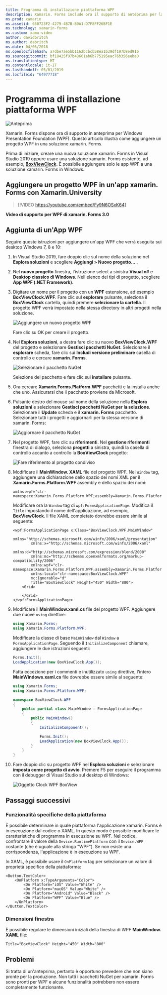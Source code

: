 ```yaml
---
title: Programma di installazione piattaforma WPF
description: Xamarin. Forms include ora il supporto di anteprima per la piattaforma WPF
ms.prod: xamarin
ms.assetid: 650723F2-4279-4B7B-B0A1-D7F8FF26BF1E
ms.technology: xamarin-forms
ms.custom: xamu-video
author: davidbritch
ms.author: dabritch
ms.date: 04/05/2018
ms.openlocfilehash: a7dbe7ae5bb1162bcbcb58ea1b39df197b8ed916
ms.sourcegitcommit: bf18425f97b48661ab6b775195eac76b356eeba0
ms.translationtype: MT
ms.contentlocale: it-IT
ms.lasthandoff: 05/01/2019
ms.locfileid: "64977718"
---
```

# <a name="wpf-platform-setup"></a>Programma di installazione piattaforma WPF

![Anteprima](~/media/shared/preview.png)

Xamarin. Forms dispone ora di supporto in anteprima per Windows Presentation Foundation (WPF). Questo articolo illustra come aggiungere un progetto WPF in una soluzione xamarin. Forms.

Prima di iniziare, creare una nuova soluzione xamarin. Forms in Visual Studio 2019 oppure usare una soluzione xamarin. Forms esistente, ad esempio, [ **BoxViewClock**](https://developer.xamarin.com/samples/xamarin-forms/BoxView/BoxViewClock/). È possibile aggiungere solo le app WPF a una soluzione xamarin. Forms in Windows.

## <a name="add-a-wpf-project-to-a-xamarinforms-app-with-xamarinuniversity"></a>Aggiungere un progetto WPF in un'app xamarin. Forms con Xamarin.University

> [!VIDEO https://youtube.com/embed/Fy9N6OSxK64]

**Video di supporto per WPF di xamarin. Forms 3.0**

## <a name="adding-a-wpf-app"></a>Aggiunta di un'App WPF

Seguire queste istruzioni per aggiungere un'app WPF che verrà eseguita sui desktop Windows 7, 8 e 10:

1. In Visual Studio 2019, fare doppio clic sul nome della soluzione nel **Esplora soluzioni** e scegliere **Aggiungi > Nuovo progetto...** .

2. Nel **nuovo progetto** finestra, l'istruzione select a sinistra **Visual c#** e **Desktop classico di Windows**. Nell'elenco dei tipi di progetto, scegliere **App WPF (.NET Framework)**. 

3. Digitare un nome per il progetto con un **WPF** estensione, ad esempio **BoxViewClock.WPF**. Fare clic sul **esplorare** pulsante, seleziona il **BoxViewClock** cartella, quindi premere **selezionare la cartella**. Il progetto WPF verrà impostato nella stessa directory in altri progetti nella soluzione.

    ![Aggiungere un nuovo progetto WPF](wpf-images/add-new-project.png "aggiungere un nuovo progetto WPF")

    Fare clic su OK per creare il progetto.

4. Nel **Esplora soluzioni**, a destra fare clic su nuovo **BoxViewClock.WPF** del progetto e selezionare **Gestisci pacchetti NuGet**. Selezionare il **esplorare** scheda, fare clic sui **Includi versione preliminare** casella di controllo e cercare **xamarin. Forms**.

    ![Selezionare il pacchetto NuGet](wpf-images/select-nuget-package.png "selezionare il pacchetto NuGet")

    Selezione del pacchetto e fare clic sui **installare** pulsante.

5. Ora cercare **Xamarin.Forms.Platform.WPF** pacchetti e la installa anche che uno. Assicurarsi che il pacchetto proviene da Microsoft.

6. Pulsante destro del mouse sul nome della soluzione nella **Esplora soluzioni** e selezionare **Gestisci pacchetti NuGet per la soluzione**. Selezionare il **Update** scheda e il **xamarin. Forms** pacchetto. Selezionare tutti i progetti e aggiornarli per la stessa versione di xamarin. Forms:

    ![Aggiornare il pacchetto NuGet](wpf-images/update-nuget-package.png "aggiornare il pacchetto NuGet") 

7. Nel progetto WPF, fare clic su **riferimenti**. Nel **gestione riferimenti** finestra di dialogo, seleziona **progetti** a sinistra, quindi la casella di controllo accanto a controllo la **BoxViewClock** progetto:

    ![Fare riferimento al progetto condiviso](wpf-images/reference-shared-project.png "fanno riferimento a progetto condiviso")

8. Modificare il **MainWindow. XAML** file del progetto WPF. Nel `Window` tag, aggiungere una dichiarazione dello spazio dei nomi XML per il **Xamarin.Forms.Platform.WPF** assembly e dello spazio dei nomi:

    ```xaml
    xmlns:wpf="clr-namespace:Xamarin.Forms.Platform.WPF;assembly=Xamarin.Forms.Platform.WPF"
    ```

    Modificare ora la `Window` tag di `wpf:FormsApplicationPage`. Modifica il `Title` impostando il nome dell'applicazione, ad esempio, **BoxViewClock**. Il file XAML completato dovrebbe essere simile al seguente:

    ```xaml
    <wpf:FormsApplicationPage x:Class="BoxViewClock.WPF.MainWindow"
            xmlns="http://schemas.microsoft.com/winfx/2006/xaml/presentation"
            xmlns:x="http://schemas.microsoft.com/winfx/2006/xaml"
            xmlns:d="http://schemas.microsoft.com/expression/blend/2008"
            xmlns:mc="http://schemas.openxmlformats.org/markup-compatibility/2006"
            xmlns:wpf="clr-namespace:Xamarin.Forms.Platform.WPF;assembly=Xamarin.Forms.Platform.WPF"
            xmlns:local="clr-namespace:BoxViewClock.WPF"
            mc:Ignorable="d"
            Title="BoxViewClock" Height="450" Width="800">
        <Grid>
        
        </Grid>
    </wpf:FormsApplicationPage>
    ```

9. Modificare il **MainWindow.xaml.cs** file del progetto WPF. Aggiungere due nuove `using` direttive:

    ```csharp
    using Xamarin.Forms;
    using Xamarin.Forms.Platform.WPF;
    ```

    Modificare la classe di base `MainWindow` dal `Window` a `FormsApplicationPage`. Seguendo il `InitializeComponent` chiamare, aggiungere le due istruzioni seguenti:

    ```csharp
    Forms.Init();
    LoadApplication(new BoxViewClock.App());
    ```
    
    Fatta eccezione per i commenti e inutilizzato `using` direttive, l'intero **MainWindows.xaml.cs** file dovrebbe essere simile al seguente:

    ```csharp
    using Xamarin.Forms;
    using Xamarin.Forms.Platform.WPF;

    namespace BoxViewClock.WPF
    {
        public partial class MainWindow : FormsApplicationPage
        {
            public MainWindow()
            {
                InitializeComponent();

                Forms.Init();
                LoadApplication(new BoxViewClock.App());
            }
        }
    }
    ```

10. Fare doppio clic su progetto WPF nel **Esplora soluzioni** e selezionare **imposta come progetto di avvio**. Premere F5 per eseguire il programma con il debugger di Visual Studio sul desktop di Windows:

    ![Oggetto Clock WPF BoxView](wpf-images/wpf-boxviewclock.png "BoxView oggetto Clock WPF" )

## <a name="next-steps"></a>Passaggi successivi

### <a name="platform-specifics"></a>Funzionalità specifiche della piattaforma

È possibile determinare in quale piattaforma l'applicazione xamarin. Forms è in esecuzione dal codice o XAML. In questo modo è possibile modificare le caratteristiche di programma in esecuzione su WPF. Nel codice, confrontare il valore della `Device.RuntimePlatform` con il `Device.WPF` costante (che è uguale alla stringa "WPF"). Se non esiste una corrispondenza, l'applicazione è in esecuzione su WPF.

In XAML, è possibile usare il `OnPlatform` tag per selezionare un valore di proprietà specifico della piattaforma:

```xaml
<Button.TextColor>
    <OnPlatform x:TypeArguments="Color">
        <On Platform="iOS" Value="White" />
        <On Platform="macOS" Value="White" />
        <On Platform="Android" Value="Black" />
        <On Platform="WPF" Value="Blue" />
    </OnPlatform>
</Button.TextColor>
```

### <a name="window-size"></a>Dimensioni finestra

È possibile regolare le dimensioni iniziali della finestra di WPF **MainWindow. XAML** file:

```xaml
Title="BoxViewClock" Height="450" Width="800"
```

## <a name="issues"></a>Problemi

Si tratta di un'anteprima, pertanto è opportuno prevedere che non siano pronte per la produzione. Non tutti i pacchetti NuGet per xamarin. Forms sono pronti per WPF e alcune funzionalità potrebbero non essere completamente funzionante.

